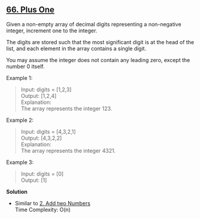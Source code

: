 ## [66. Plus One](https://leetcode.com/problems/plus-one/)

Given a non-empty array of decimal digits representing a non-negative integer, increment one to the integer.

The digits are stored such that the most significant digit is at the head of the list, and each element in the array contains a single digit.

You may assume the integer does not contain any leading zero, except the number 0 itself.

 

Example 1:
>Input: digits = [1,2,3]  
Output: [1,2,4]  
Explanation:  
The array represents the integer 123.

Example 2:
>Input: digits = [4,3,2,1]  
Output: [4,3,2,2]  
Explanation:  
The array represents the integer 4321.

Example 3:
>Input: digits = [0]  
Output: [1]  

**Solution**
* Similar to [2. Add two Numbers](../2.AddTwoNumbers)  
    Time Complexity: O(n)